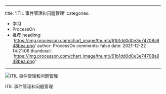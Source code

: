 
---
title: 'ITIL 事件管理和问题管理'
categories: 
 - 学习
 - ProcessOn
 - 推荐
headimg: 'https://img.processon.com/chart_image/thumb/61b1dd0d0e3e74708a948bea.png'
author: ProcessOn
comments: false
date: 2021-12-22 14:21:08
thumbnail: 'https://img.processon.com/chart_image/thumb/61b1dd0d0e3e74708a948bea.png'
---

<div>   
<img class="thumb" alt="ITIL 事件管理和问题管理" src="https://img.processon.com/chart_image/thumb/61b1dd0d0e3e74708a948bea.png" referrerpolicy="no-referrer">
<p>ITIL 事件管理和问题管理</p>  
</div>
            